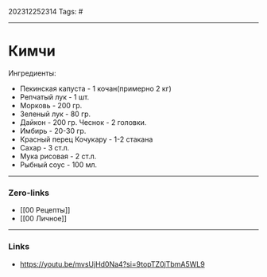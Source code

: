 202312252314
Tags: #

---
# Кимчи

Ингредиенты: 
- Пекинская капуста - 1 кочан(примерно 2 кг) 
- Репчатый лук - 1 шт. 
- Морковь - 200 гр. 
- Зеленый лук - 80 гр. 
- Дайкон - 200 гр. Чеснок - 2 головки. 
- Имбирь - 20-30 гр. 
- Красный перец Кочукару - 1-2 стакана 
- Сахар - 3 ст.л. 
- Мука рисовая - 2 ст.л. 
- Рыбный соус - 100 мл.


---
### Zero-links

- [[00 Рецепты]]
- [[00 Личное]]

---
### Links

-  https://youtu.be/mvsUjHd0Na4?si=9topTZ0jTbmA5WL9